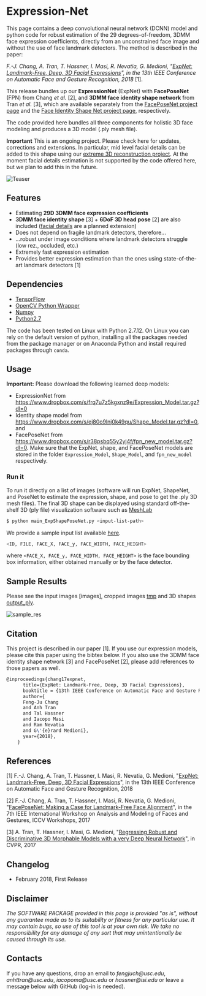 # Expression-Net

This page contains a deep convolutional neural network (DCNN) model and python code for robust estimation of the 29 degrees-of-freedom, 3DMM face expression coefficients, directly from an unconstrained face image and without the use of face landmark detectors. The method is described in the paper: 

_F.-J. Chang, A. Tran, T. Hassner, I. Masi, R. Nevatia, G. Medioni, "[ExpNet: Landmark-Free, Deep, 3D Facial Expressions](https://arxiv.org/abs/1708.07517)", in the 13th IEEE Conference on Automatic Face and Gesture Recognition, 2018_ [1].

This release bundles up our **ExpressionNet** (ExpNet) with **FacePoseNet** (FPN) from Chang _et al._ [2], and **3DMM face identity shape network** from Tran _et al._ [3], which are available separately from the [FacePoseNet project page](https://github.com/fengju514/Face-Pose-Net) and the [Face Identity Shape Net project page](https://github.com/anhttran/3dmm_cnn), respectively. 

The code provided here bundles all three components for holistic 3D face modeling and produces a 3D model (.ply mesh file).

**Important** This is an ongoing project. Please check here for updates, corrections and extensions. In particular, mid level facial details can be added to this shape using our [extreme 3D reconstruction project](https://github.com/anhttran/extreme_3d_faces). At the moment facial details estimation is not supported by the code offered here, but we plan to add this in the future. 

![Teaser](https://github.com/fengju514/Expression-Net/blob/master/ExpNet_teaser_v2.jpg)

## Features
* Estimating **29D 3DMM face expression coefficients**
* **3DMM face identity shape** [3] + **6DoF 3D head pose** [2] are also included ([facial details](https://github.com/anhttran/extreme_3d_faces) are a planned extension)
* Does not depend on fragile landmark detectors, therefore...
* ...robust under image conditions where landmark detectors struggle (low rez., occluded, etc.)
* Extremely fast expression estimation
* Provides better expression estimation than the ones using state-of-the-art landmark detectors [1]

## Dependencies

* [TensorFlow](https://www.tensorflow.org/)
* [OpenCV Python Wrapper](http://opencv.org/)
* [Numpy](http://www.numpy.org/)
* [Python2.7](https://www.python.org/download/releases/2.7/)

The code has been tested on Linux with Python 2.7.12. On Linux you can rely on the default version of python, installing all the packages needed from the package manager or on Anaconda Python and install required packages through `conda`. 


## Usage

**Important:** Please download the following learned deep models:
* ExpressionNet from https://www.dropbox.com/s/frq7u7z5kgxnz9e/Expression_Model.tar.gz?dl=0
* Identity shape model from https://www.dropbox.com/s/ej80o9lnj0k49qu/Shape_Model.tar.gz?dl=0, and
* FacePoseNet from https://www.dropbox.com/s/r38psbq55y2yj4f/fpn_new_model.tar.gz?dl=0. 
Make sure that the ExpNet, shape, and FacePoseNet models are stored in the folder `Expression_Model`, `Shape_Model`, and `fpn_new_model` respectively.

### Run it

To run it directly on a list of images (software will run ExpNet, ShapeNet, and PoseNet to estimate the expression, shape, and pose to get the .ply 3D mesh files). The final 3D shape can be displayed using standard off-the-shelf 3D (ply file) visualization software such as [MeshLab](http://meshlab.sourceforge.net)

```bash
$ python main_ExpShapePoseNet.py <input-list-path>
```

We provide a sample input list available [here](input.csv).
```bash
<ID, FILE, FACE_X, FACE_y, FACE_WIDTH, FACE_HEIGHT>
```
where `<FACE_X, FACE_y, FACE_WIDTH, FACE_HEIGHT>` is the face bounding box information, either obtained manually or by the face detector. 

## Sample Results
Please see the input images [images], cropped images [tmp](tmp) and 3D shapes [output_ply](output_ply).

![sample_res](https://github.com/fengju514/Expression-Net/blob/master/ExpNet_sample_results.jpg)



## Citation

This project is described in our paper [1]. If you use our expression models, please cite this paper using the bibtex below. If you also use the 3DMM face identity shape network [3] and FacePoseNet [2], please add references to those papers as well.

``` latex
@inproceedings{chang17expnet,
      title={ExpNet: Landmark-Free, Deep, 3D Facial Expressions},
      booktitle = {13th IEEE Conference on Automatic Face and Gesture Recognition},
      author={
      Feng-Ju Chang
      and Anh Tran 
      and Tal Hassner 
      and Iacopo Masi 
      and Ram Nevatia
      and G\'{e}rard Medioni},
      year={2018},
    }
```

## References
[1] F.-J. Chang, A. Tran, T. Hassner, I. Masi, R. Nevatia, G. Medioni, "[ExpNet: Landmark-Free, Deep, 3D Facial Expressions](https://arxiv.org/abs/1708.07517)", in the 13th IEEE Conference on Automatic Face and Gesture Recognition, 2018

[2] F.-J. Chang, A. Tran, T. Hassner, I. Masi, R. Nevatia, G. Medioni, "[FacePoseNet: Making a Case for Landmark-Free Face Alignment](https://arxiv.org/abs/1708.07517)", in the 7th IEEE International Workshop on Analysis and Modeling of Faces and Gestures, ICCV Workshops, 2017

[3] A. Tran, T. Hassner, I. Masi, G. Medioni, "[Regressing Robust and Discriminative 3D Morphable Models with a very Deep Neural Network](https://arxiv.org/abs/1612.04904)", in CVPR, 2017


## Changelog
- February 2018, First Release 

## Disclaimer

_The SOFTWARE PACKAGE provided in this page is provided "as is", without any guarantee made as to its suitability or fitness for any particular use. It may contain bugs, so use of this tool is at your own risk. We take no responsibility for any damage of any sort that may unintentionally be caused through its use._

## Contacts

If you have any questions, drop an email to _fengjuch@usc.edu_, _anhttran@usc.edu_, _iacopoma@usc.edu_ or _hassner@isi.edu_ or leave a message below with GitHub (log-in is needed).
